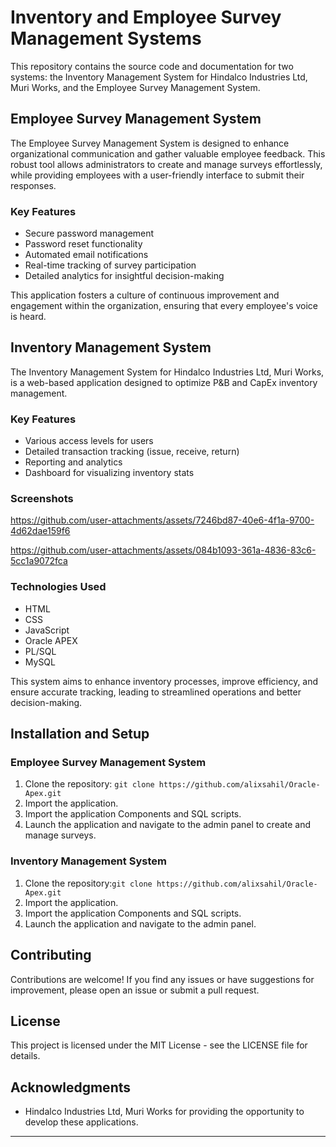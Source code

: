 # Inventory and Employee Survey Management Systems

This repository contains the source code and documentation for two systems: the Inventory Management System for Hindalco Industries Ltd, Muri Works, and the Employee Survey Management System. 

## Employee Survey Management System

The Employee Survey Management System is designed to enhance organizational communication and gather valuable employee feedback. This robust tool allows administrators to create and manage surveys effortlessly, while providing employees with a user-friendly interface to submit their responses. 

### Key Features

- Secure password management
- Password reset functionality
- Automated email notifications
- Real-time tracking of survey participation
- Detailed analytics for insightful decision-making

This application fosters a culture of continuous improvement and engagement within the organization, ensuring that every employee's voice is heard.

## Inventory Management System

The Inventory Management System for Hindalco Industries Ltd, Muri Works, is a web-based application designed to optimize P&B and CapEx inventory management.

### Key Features

- Various access levels for users
- Detailed transaction tracking (issue, receive, return)
- Reporting and analytics
- Dashboard for visualizing inventory stats

### Screenshots


https://github.com/user-attachments/assets/7246bd87-40e6-4f1a-9700-4d62dae159f6



https://github.com/user-attachments/assets/084b1093-361a-4836-83c6-5cc1a9072fca



### Technologies Used

- HTML
- CSS
- JavaScript
- Oracle APEX
- PL/SQL
- MySQL

This system aims to enhance inventory processes, improve efficiency, and ensure accurate tracking, leading to streamlined operations and better decision-making.

## Installation and Setup

### Employee Survey Management System

1. Clone the repository: `git clone https://github.com/alixsahil/Oracle-Apex.git`
2. Import the application.
3. Import the application Components and SQL scripts.
4. Launch the application and navigate to the admin panel to create and manage surveys.

### Inventory Management System

1. Clone the repository:`git clone https://github.com/alixsahil/Oracle-Apex.git`
2. Import the application.
3. Import the application Components and SQL scripts.
4. Launch the application and navigate to the admin panel.

## Contributing

Contributions are welcome! If you find any issues or have suggestions for improvement, please open an issue or submit a pull request.

## License

This project is licensed under the MIT License - see the LICENSE file for details.

## Acknowledgments

- Hindalco Industries Ltd, Muri Works for providing the opportunity to develop these applications.


---


